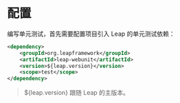 # 配置

编写单元测试，首先需要配置项目引入 Leap 的单元测试依赖：

```xml
<dependency>
    <groupId>org.leapframework</groupId>
    <artifactId>leap-webunit</artifactId>
    <version>${leap.version}</version>
    <scope>test</scope>
</dependency>
```

> ${leap.version} 跟随 Leap 的主版本。